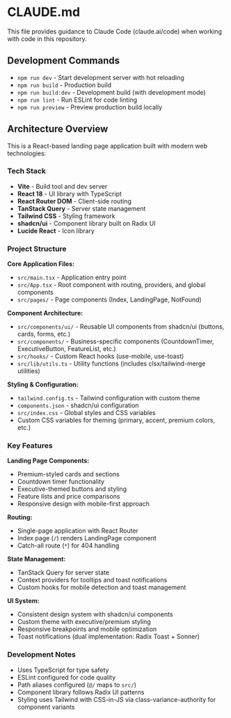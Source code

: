 # CLAUDE.md

This file provides guidance to Claude Code (claude.ai/code) when working with code in this repository.

## Development Commands

- `npm run dev` - Start development server with hot reloading
- `npm run build` - Production build
- `npm run build:dev` - Development build (with development mode)
- `npm run lint` - Run ESLint for code linting
- `npm run preview` - Preview production build locally

## Architecture Overview

This is a React-based landing page application built with modern web technologies:

### Tech Stack
- **Vite** - Build tool and dev server
- **React 18** - UI library with TypeScript
- **React Router DOM** - Client-side routing
- **TanStack Query** - Server state management
- **Tailwind CSS** - Styling framework
- **shadcn/ui** - Component library built on Radix UI
- **Lucide React** - Icon library

### Project Structure

**Core Application Files:**
- `src/main.tsx` - Application entry point
- `src/App.tsx` - Root component with routing, providers, and global components
- `src/pages/` - Page components (Index, LandingPage, NotFound)

**Component Architecture:**
- `src/components/ui/` - Reusable UI components from shadcn/ui (buttons, cards, forms, etc.)
- `src/components/` - Business-specific components (CountdownTimer, ExecutiveButton, FeatureList, etc.)
- `src/hooks/` - Custom React hooks (use-mobile, use-toast)
- `src/lib/utils.ts` - Utility functions (includes clsx/tailwind-merge utilities)

**Styling & Configuration:**
- `tailwind.config.ts` - Tailwind configuration with custom theme
- `components.json` - shadcn/ui configuration
- `src/index.css` - Global styles and CSS variables
- Custom CSS variables for theming (primary, accent, premium colors, etc.)

### Key Features

**Landing Page Components:**
- Premium-styled cards and sections
- Countdown timer functionality
- Executive-themed buttons and styling
- Feature lists and price comparisons
- Responsive design with mobile-first approach

**Routing:**
- Single-page application with React Router
- Index page (`/`) renders LandingPage component
- Catch-all route (`*`) for 404 handling

**State Management:**
- TanStack Query for server state
- Context providers for tooltips and toast notifications
- Custom hooks for mobile detection and toast management

**UI System:**
- Consistent design system with shadcn/ui components
- Custom theme with executive/premium styling
- Responsive breakpoints and mobile optimization
- Toast notifications (dual implementation: Radix Toast + Sonner)

### Development Notes

- Uses TypeScript for type safety
- ESLint configured for code quality
- Path aliases configured (`@/` maps to `src/`)
- Component library follows Radix UI patterns
- Styling uses Tailwind with CSS-in-JS via class-variance-authority for component variants